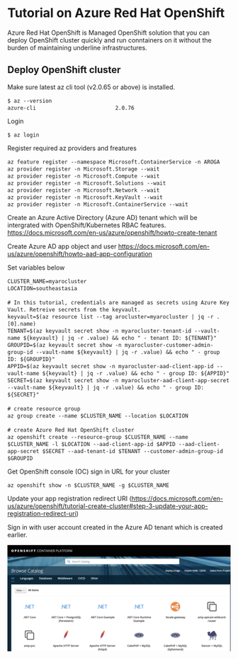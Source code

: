 # Tutorial on Azure Red Hat OpenShift

Azure Red Hat OpenShift is Managed OpenShift solution that you can deploy OpenShift cluster quickly and run conntainers on it without the burden of maintaining underline infrastructures. 

## Deploy OpenShift cluster

Make sure latest az cli tool (v2.0.65 or above) is installed. 

```
$ az --version
azure-cli                         2.0.76
```

Login
```
$ az login
```
Register required az providers and freatures
```
az feature register --namespace Microsoft.ContainerService -n AROGA
az provider register -n Microsoft.Storage --wait
az provider register -n Microsoft.Compute --wait
az provider register -n Microsoft.Solutions --wait
az provider register -n Microsoft.Network --wait
az provider register -n Microsoft.KeyVault --wait
az provider register -n Microsoft.ContainerService --wait
```
Create an Azure Active Directory (Azure AD) tenant which will be intergrated with OpenShift/Kubernetes RBAC features.
https://docs.microsoft.com/en-us/azure/openshift/howto-create-tenant

Create Azure AD app object and user
https://docs.microsoft.com/en-us/azure/openshift/howto-aad-app-configuration

Set variables below
```
CLUSTER_NAME=myarocluster
LOCATION=southeastasia

# In this tutorial, credentials are managed as secrets using Azure Key Vault. Retreive secrets from the keyvault.
keyvault=$(az resource list --tag arocluster=myarocluster | jq -r .[0].name)
TENANT=$(az keyvault secret show -n myarocluster-tenant-id --vault-name ${keyvault} | jq -r .value) && echo " - tenant ID: ${TENANT}"
GROUPID=$(az keyvault secret show -n myarocluster-customer-admin-group-id --vault-name ${keyvault} | jq -r .value) && echo " - group ID: ${GROUPID}"
APPID=$(az keyvault secret show -n myarocluster-aad-client-app-id --vault-name ${keyvault} | jq -r .value) && echo " - group ID: ${APPID}"
SECRET=$(az keyvault secret show -n myarocluster-aad-client-app-secret --vault-name ${keyvault} | jq -r .value) && echo " - group ID: ${SECRET}"

# create resource group
az group create --name $CLUSTER_NAME --location $LOCATION

# create Azure Red Hat OpenShift cluster
az openshift create --resource-group $CLUSTER_NAME --name $CLUSTER_NAME -l $LOCATION --aad-client-app-id $APPID --aad-client-app-secret $SECRET --aad-tenant-id $TENANT --customer-admin-group-id $GROUPID
```

Get OpenShift console (OC) sign in URL for your cluster
```
az openshift show -n $CLUSTER_NAME -g $CLUSTER_NAME
```

Update your app registration redirect URI (https://docs.microsoft.com/en-us/azure/openshift/tutorial-create-cluster#step-3-update-your-app-registration-redirect-uri)

Sign in with user account created in the Azure AD tenant which is created earlier.

![Azure Red Hat OpenShift amdin console](aro-console.png)



